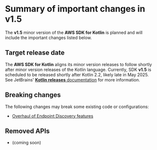 # Summary of important changes in v1.5

The **v1.5** minor version of the **AWS SDK for Kotlin** is planned and will include the important changes listed below.

## Target release date

The **AWS SDK for Kotlin** aligns its minor version releases to follow shortly after minor version releases of the
Kotlin language. Currently, SDK **v1.5** is scheduled to be released shortly after Kotlin 2.2, likely late in May 2025.
See JetBrains' [**Kotlin releases** documentation](https://kotlinlang.org/docs/releases.html) for more information.

## Breaking changes

The following changes may break some existing code or configurations:

* [Overhaul of Endpoint Discovery features](TEMP-BREAKING-Endpoint-Discovery-changes.md)

## Removed APIs

* (coming soon)
